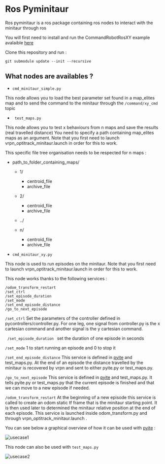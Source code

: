 # Ros Pyminitaur
Ros pyminitaur is a ros package containing ros nodes to interact with the minitaur through ros

You will first need to install and run the CommandRobotRosXY example avalaible [here](https://gitlab.inria.fr/resibots/minitaur_sdk.git)

Clone this repository and run :

``git submodule update --init --recursive``

## What nodes are availables ?

* ``` cmd_minitaur_simple.py ```

This node allows you to load the best parameter set found in a map_elites map and to send the command to the minitaur through the  ``` /command/xy_cmd ``` topic

* ``` test_maps.py```

This node allows you to test x behaviours from n maps and save the results (real travelled distance)
You need to specify a path containing map_elites maps as an argument. Note that you first need to launch vrpn_optitrack_minitaur.launch in order for this to work.


This specific file tree organisation needs to be respected for n maps :

- path_to_folder_containing_maps/
  - 1/
    - centroid_file
    - archive_file
  - 2/
    - centroid_file
    - archive_file
  - ../

  - n/
    - centroid_file
    - archive_file


* ``` cmd_minitaur_xy.py ```

This node is used to run episodes on the minitaur. Note that you first need to launch vrpn_optitrack_minitaur.launch in order for this to work.

This node works thanks to the following services :

```
/odom_transform_restart
/set_ctrl
/set_episode_duration
/set_mode
/set_end_episode_distance
/go_to_next_episode
```

``` /set_ctrl ``` Set the parameters of the controller defined in pycontrollers/controller.py.
For one leg, one signal from controller.py is the x cartesian command and another signal is the y cartesian command.

``` /set_episode_duration ``` set the duration of one episode in seconds

``` /set_mode ``` 1 to start running an episode and 0 to stop it

``` /set_end_episode_distance ``` This service is defined in [pyite](https://gitlab.inria.fr/resibots/pyite.git) and test_maps.py. At the end of an episode the distance travelled by the minitaur is recovered by vrpn and sent to either pyite.py or test_maps.py.


``` /go_to_next_episode ``` This service is defined in [pyite](https://gitlab.inria.fr/resibots/pyite.git) and test_maps.py. It tells pyite.py or test_maps.py that the current episode is finished and that we can move to a new episode if needed.

``` /odom_transform_restart ``` At the beginning of a new episode this service is called to create an odom static tf frame that is the minitaur starting point. It is then used later to determined the minitaur relative position at the end of each episode. This service is launched inside odom_transform.py and through vrpn_optitrack_minitaur.launch .

You can see below a graphical overview of how it can be used with [pyite](https://gitlab.inria.fr/resibots/pyite.git)  :

![usecase1](cmd_minitaur_xy.jpg)

This node can also be used with ``` test_maps.py ```

![usecase2](cmd_minitaur_xy2.jpg)
